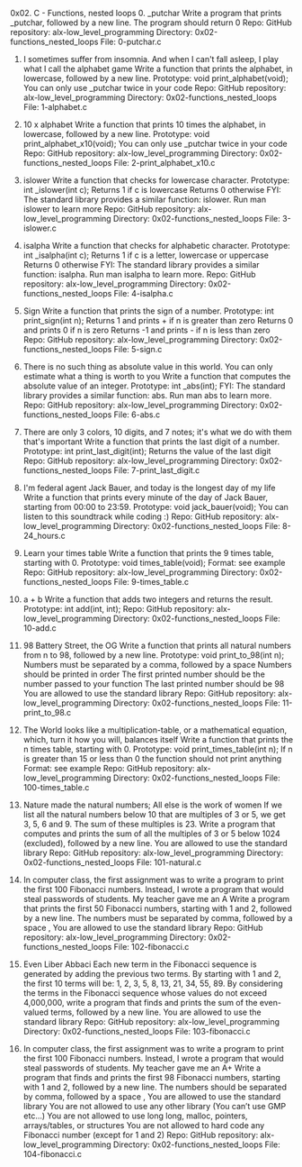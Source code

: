 0x02. C - Functions, nested loops
0. _putchar
Write a program that prints _putchar, followed by a new line.
The program should return 0
Repo:
GitHub repository: alx-low_level_programming
Directory: 0x02-functions_nested_loops
File: 0-putchar.c

1. I sometimes suffer from insomnia. And when I can't fall asleep, I play what I call the alphabet game
Write a function that prints the alphabet, in lowercase, followed by a new line.
Prototype: void print_alphabet(void);
You can only use _putchar twice in your code
Repo:
GitHub repository: alx-low_level_programming
Directory: 0x02-functions_nested_loops
File: 1-alphabet.c

2. 10 x alphabet
Write a function that prints 10 times the alphabet, in lowercase, followed by a new line.
Prototype: void print_alphabet_x10(void);
You can only use _putchar twice in your code
Repo:
GitHub repository: alx-low_level_programming
Directory: 0x02-functions_nested_loops
File: 2-print_alphabet_x10.c

3. islower
Write a function that checks for lowercase character.
Prototype: int _islower(int c);
Returns 1 if c is lowercase
Returns 0 otherwise
FYI: The standard library provides a similar function: islower. Run man islower to learn more
Repo:
GitHub repository: alx-low_level_programming
Directory: 0x02-functions_nested_loops
File: 3-islower.c

4. isalpha
Write a function that checks for alphabetic character.
Prototype: int _isalpha(int c);
Returns 1 if c is a letter, lowercase or uppercase
Returns 0 otherwise
FYI: The standard library provides a similar function: isalpha. Run man isalpha to learn more.
Repo:
GitHub repository: alx-low_level_programming
Directory: 0x02-functions_nested_loops
File: 4-isalpha.c

5. Sign
Write a function that prints the sign of a number.
Prototype: int print_sign(int n);
Returns 1 and prints + if n is greater than zero
Returns 0 and prints 0 if n is zero
Returns -1 and prints - if n is less than zero
Repo:
GitHub repository: alx-low_level_programming
Directory: 0x02-functions_nested_loops
File: 5-sign.c

6. There is no such thing as absolute value in this world. You can only estimate what a thing is worth to you
Write a function that computes the absolute value of an integer.
Prototype: int _abs(int);
FYI: The standard library provides a similar function: abs. Run man abs to learn more.
Repo:
GitHub repository: alx-low_level_programming
Directory: 0x02-functions_nested_loops
File: 6-abs.c

7. There are only 3 colors, 10 digits, and 7 notes; it's what we do with them that's important
Write a function that prints the last digit of a number.
Prototype: int print_last_digit(int);
Returns the value of the last digit
Repo:
GitHub repository: alx-low_level_programming
Directory: 0x02-functions_nested_loops
File: 7-print_last_digit.c

8. I'm federal agent Jack Bauer, and today is the longest day of my life
Write a function that prints every minute of the day of Jack Bauer, starting from 00:00 to 23:59.
Prototype: void jack_bauer(void);
You can listen to this soundtrack while coding :)
Repo:
GitHub repository: alx-low_level_programming
Directory: 0x02-functions_nested_loops
File: 8-24_hours.c

9. Learn your times table
Write a function that prints the 9 times table, starting with 0.
Prototype: void times_table(void);
Format: see example
Repo:
GitHub repository: alx-low_level_programming
Directory: 0x02-functions_nested_loops
File: 9-times_table.c

10. a + b
Write a function that adds two integers and returns the result.
Prototype: int add(int, int);
Repo:
GitHub repository: alx-low_level_programming
Directory: 0x02-functions_nested_loops
File: 10-add.c

11. 98 Battery Street, the OG
Write a function that prints all natural numbers from n to 98, followed by a new line.
Prototype: void print_to_98(int n);
Numbers must be separated by a comma, followed by a space
Numbers should be printed in order
The first printed number should be the number passed to your function
The last printed number should be 98
You are allowed to use the standard library
Repo:
GitHub repository: alx-low_level_programming
Directory: 0x02-functions_nested_loops
File: 11-print_to_98.c

12. The World looks like a multiplication-table, or a mathematical equation, which, turn it how you will, balances itself
Write a function that prints the n times table, starting with 0.
Prototype: void print_times_table(int n);
If n is greater than 15 or less than 0 the function should not print anything
Format: see example
Repo:
GitHub repository: alx-low_level_programming
Directory: 0x02-functions_nested_loops
File: 100-times_table.c

13. Nature made the natural numbers; All else is the work of women
If we list all the natural numbers below 10 that are multiples of 3 or 5, we get 3, 5, 6 and 9. The sum of these multiples is 23. Write a program that computes and prints the sum of all the multiples of 3 or 5 below 1024 (excluded), followed by a new line.
You are allowed to use the standard library
Repo:
GitHub repository: alx-low_level_programming
Directory: 0x02-functions_nested_loops
File: 101-natural.c

14. In computer class, the first assignment was to write a program to print the first 100 Fibonacci numbers. Instead, I wrote a program that would steal passwords of students. My teacher gave me an A
Write a program that prints the first 50 Fibonacci numbers, starting with 1 and 2, followed by a new line.
The numbers must be separated by comma, followed by a space , 
You are allowed to use the standard library
Repo:
GitHub repository: alx-low_level_programming
Directory: 0x02-functions_nested_loops
File: 102-fibonacci.c

15. Even Liber Abbaci
Each new term in the Fibonacci sequence is generated by adding the previous two terms. By starting with 1 and 2, the first 10 terms will be: 1, 2, 3, 5, 8, 13, 21, 34, 55, 89. By considering the terms in the Fibonacci sequence whose values do not exceed 4,000,000, write a program that finds and prints the sum of the even-valued terms, followed by a new line.
You are allowed to use the standard library
Repo:
GitHub repository: alx-low_level_programming
Directory: 0x02-functions_nested_loops
File: 103-fibonacci.c

16. In computer class, the first assignment was to write a program to print the first 100 Fibonacci numbers. Instead, I wrote a program that would steal passwords of students. My teacher gave me an A+
Write a program that finds and prints the first 98 Fibonacci numbers, starting with 1 and 2, followed by a new line.
The numbers should be separated by comma, followed by a space ,
You are allowed to use the standard library
You are not allowed to use any other library (You can’t use GMP etc…)
You are not allowed to use long long, malloc, pointers, arrays/tables, or structures
You are not allowed to hard code any Fibonacci number (except for 1 and 2)
Repo:
GitHub repository: alx-low_level_programming
Directory: 0x02-functions_nested_loops
File: 104-fibonacci.c
